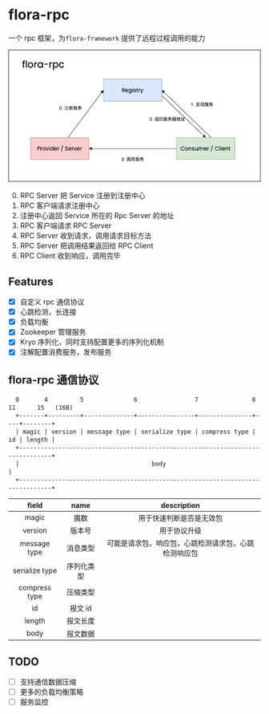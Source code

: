 # flora-rpc

一个 rpc 框架，为`flora-framework` 提供了远程过程调用的能力

![flora-rpc](./assets/img/flora-rpc-structure.png)

0. RPC Server 把 Service 注册到注册中心
1. RPC 客户端请求注册中心
2. 注册中心返回 Service 所在的 Rpc Server 的地址
3. RPC 客户端请求 RPC Server
4. RPC Server 收到请求，调用请求目标方法
5. RPC Server 把调用结果返回给 RPC Client
6. RPC Client 收到响应，调用完毕

## Features

- [x] 自定义 rpc 通信协议
- [x] 心跳检测，长连接
- [x] 负载均衡
- [x] Zookeeper 管理服务
- [x] Kryo 序列化，同时支持配置更多的序列化机制
- [x] 注解配置消费服务，发布服务

## flora-rpc 通信协议

```
  0       4         5              6                7               8    11      15   (16B)
  +-------+---------+--------------+----------------+---------------+----+--------+
  | magic | version | message type | serialize type | compress type | id | length |
  +-------------------------------------------------------------------------------+
  |                                     body                                      |
  +-------------------------------------------------------------------------------+
```

|     field      |    name    |                     description                      |
| :------------: | :--------: | :--------------------------------------------------: |
|     magic      |    魔数    |               用于快速判断是否是无效包               |
|    version     |   版本号   |                     用于协议升级                     |
|  message type  |  消息类型  | 可能是请求包，响应包，心跳检测请求包，心跳检测响应包 |
| serialize type | 序列化类型 |                                                      |
| compress type  |  压缩类型  |                                                      |
|       id       |  报文 id   |                                                      |
|     length     |  报文长度  |                                                      |
|      body      |  报文数据  |                                                      |

## TODO

- [ ] 支持通信数据压缩
- [ ] 更多的负载均衡策略
- [ ] 服务监控
